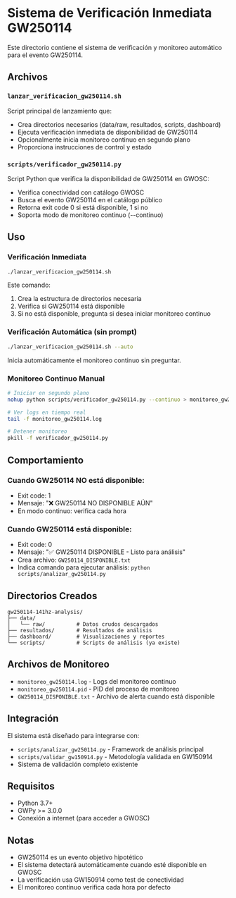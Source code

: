 # Sistema de Verificación Inmediata GW250114

Este directorio contiene el sistema de verificación y monitoreo automático para el evento GW250114.

## Archivos

### `lanzar_verificacion_gw250114.sh`
Script principal de lanzamiento que:
- Crea directorios necesarios (data/raw, resultados, scripts, dashboard)
- Ejecuta verificación inmediata de disponibilidad de GW250114
- Opcionalmente inicia monitoreo continuo en segundo plano
- Proporciona instrucciones de control y estado

### `scripts/verificador_gw250114.py`
Script Python que verifica la disponibilidad de GW250114 en GWOSC:
- Verifica conectividad con catálogo GWOSC
- Busca el evento GW250114 en el catálogo público
- Retorna exit code 0 si está disponible, 1 si no
- Soporta modo de monitoreo continuo (--continuo)

## Uso

### Verificación Inmediata

```bash
./lanzar_verificacion_gw250114.sh
```

Este comando:
1. Crea la estructura de directorios necesaria
2. Verifica si GW250114 está disponible
3. Si no está disponible, pregunta si desea iniciar monitoreo continuo

### Verificación Automática (sin prompt)

```bash
./lanzar_verificacion_gw250114.sh --auto
```

Inicia automáticamente el monitoreo continuo sin preguntar.

### Monitoreo Continuo Manual

```bash
# Iniciar en segundo plano
nohup python scripts/verificador_gw250114.py --continuo > monitoreo_gw250114.log 2>&1 &

# Ver logs en tiempo real
tail -f monitoreo_gw250114.log

# Detener monitoreo
pkill -f verificador_gw250114.py
```

## Comportamiento

### Cuando GW250114 NO está disponible:
- Exit code: 1
- Mensaje: "❌ GW250114 NO DISPONIBLE AÚN"
- En modo continuo: verifica cada hora

### Cuando GW250114 está disponible:
- Exit code: 0
- Mensaje: "✅ GW250114 DISPONIBLE - Listo para análisis"
- Crea archivo: `GW250114_DISPONIBLE.txt`
- Indica comando para ejecutar análisis: `python scripts/analizar_gw250114.py`

## Directorios Creados

```
gw250114-141hz-analysis/
├── data/
│   └── raw/          # Datos crudos descargados
├── resultados/       # Resultados de análisis
├── dashboard/        # Visualizaciones y reportes
└── scripts/          # Scripts de análisis (ya existe)
```

## Archivos de Monitoreo

- `monitoreo_gw250114.log` - Logs del monitoreo continuo
- `monitoreo_gw250114.pid` - PID del proceso de monitoreo
- `GW250114_DISPONIBLE.txt` - Archivo de alerta cuando está disponible

## Integración

El sistema está diseñado para integrarse con:
- `scripts/analizar_gw250114.py` - Framework de análisis principal
- `scripts/validar_gw150914.py` - Metodología validada en GW150914
- Sistema de validación completo existente

## Requisitos

- Python 3.7+
- GWPy >= 3.0.0
- Conexión a internet (para acceder a GWOSC)

## Notas

- GW250114 es un evento objetivo hipotético
- El sistema detectará automáticamente cuando esté disponible en GWOSC
- La verificación usa GW150914 como test de conectividad
- El monitoreo continuo verifica cada hora por defecto
